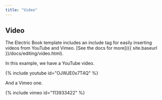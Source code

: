 ```yaml
---
title: "Video"
---
```


## Video

The Electric Book template includes an include tag for easily inserting videos from YouTube and Vimeo. [See the docs for more]({{ site.baseurl }}/docs/editing/video.html).

In this example, we have a YouTube video.

{% include youtube id="OJWJE0x7T4Q" %}

And a Vimeo one.

{% include vimeo id="113933422" %}
